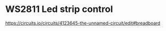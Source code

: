 # WS2811 Led strip control

https://circuits.io/circuits/4123645-the-unnamed-circuit/edit#breadboard
